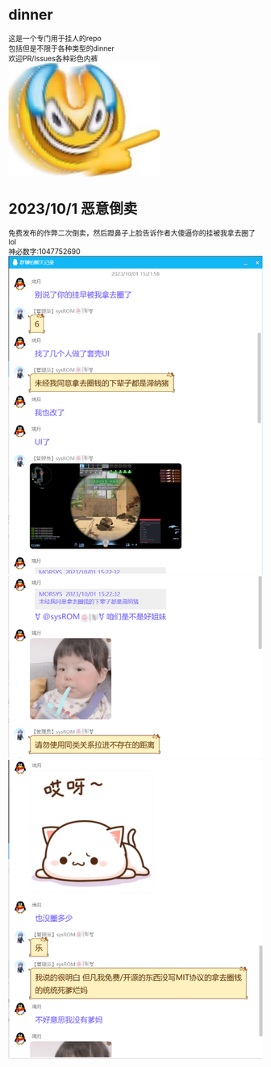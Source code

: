 # dinner
这是一个专门用于挂人的repo <br>
包括但是不限于各种类型的dinner <br>
欢迎PR/Issues各种彩色内裤 <br>
![lol.jpg](lol.jpg)
# 2023/10/1 恶意倒卖
免费发布的作弊二次倒卖，然后蹬鼻子上脸告诉作者大傻逼你的挂被我拿去圈了lol <br>
神必数字:1047752690
![聊天记录01](October/01/DinnerOct01.png)
![聊天记录02](October/01/DinnerOct02.png)
![聊天记录03](October/01/DinnerOct03.png)


